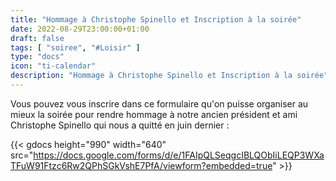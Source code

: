 ```yaml
---
title: "Hommage à Christophe Spinello et Inscription à la soirée"
date: 2022-08-29T23:00:00+01:00
draft: false
tags: [ "soiree", "#Loisir" ]
type: "docs"
icon: "ti-calendar"
description: "Hommage à Christophe Spinello et Inscription à la soirée"
---
```


Vous pouvez vous inscrire dans ce formulaire qu'on puisse organiser au mieux la soirée pour rendre hommage à notre ancien président et ami Christophe Spinello qui nous a quitté en juin dernier :

{{< gdocs height="990" width="640" src="https://docs.google.com/forms/d/e/1FAIpQLSeqgcIBLQObIiLEQP3WXaTFuW91Ftzc6Rw2QPhSGkVshE7PfA/viewform?embedded=true" >}}
